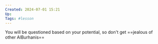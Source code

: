 ```yaml
---
Created: 2024-07-01 15:21
Up: 
Tags: #lesson 
---
```

You will be questioned based on your potential, so don't get ==jealous of other AlBurhanis==
